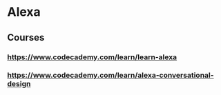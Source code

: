 # Alexa
## Courses
### https://www.codecademy.com/learn/learn-alexa
### https://www.codecademy.com/learn/alexa-conversational-design
